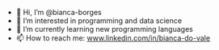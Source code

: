 - 👋 Hi, I’m @bianca-borges
- 👀 I’m interested in programming and data science
- 🌱 I’m currently learning new programming languages
- 📫 How to reach me: www.linkedin.com/in/bianca-do-vale

